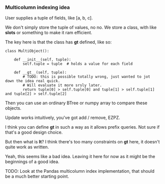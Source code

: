 ### Multicolumn indexing idea

User supplies a tuple of fields, like [a, b, c].

We don't simply store the tuple of values, no no. We store a class, with like **slots** or something to make it ram
efficient.

The key here is that the class has **gt** defined, like so:

```
class MultiObject():

    def __init__(self, tuple):
        self.tuple = tuple  # holds a value for each field

    def __gt__(self, tuple):
        # TODO: this is possible totally wrong, just wanted to jot down the idea real quick.
        # Will evaluate it more srsly later.
        return tuple[0] > self.tuple[0] and tuple[1] > self.tuple[1] and tuple[2] > self.tuple[2]
```

Then you can use an ordinary BTree or numpy array to compare these objects.

Update works intuitively, you've got add / remove, EZPZ.

I think you can define **gt** in such a way as it allows prefix queries. Not sure if that's a good design choice.

But then what is **lt**? I think there's too many constraints on **gt** here, it doesn't quite work as written.

Yeah, this seems like a bad idea. Leaving it here for now as it might be the beginnings of a good idea.

TODO: Look at the Pandas multicolumn index implementation, that should be a much better starting point.
